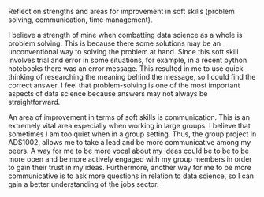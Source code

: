 Reflect on strengths and areas for improvement in soft skills (problem solving, communication, time management).

I believe a strength of mine when combatting data science as a whole is problem solving. This is because there some solutions may be an unconventional way to solving the problem at hand. Since this soft skill involves trial and error in some situations, for example, in a recent python notebooks there was an error message. This resulted in me to use quick thinking of researching the meaning behind the message, so I could find the correct answer. I feel that problem-solving is one of the most important aspects of data science because answers may not always be straightforward. 

An area of improvement in terms of soft skills is communication. This is an extremely vital area especially when working in large groups. I believe that sometimes I am too quiet when in a group setting. Thus, the group project in ADS1002, allows me to take a lead and be more communicative among my peers. A way for me to be more vocal about my ideas could be to be to be more open and be more actively engaged with my group members in order to gain their trust in my ideas. Furthermore, another way for me to be more communicative is to ask more questions in relation to data science, so I can  gain a better understanding of the jobs sector.
